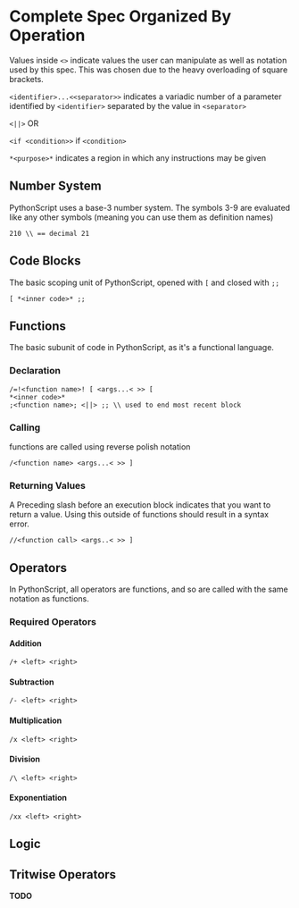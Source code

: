 # Complete Spec Organized By Operation

Values inside `<>` indicate values the user can manipulate as well as notation used by this spec. This was chosen due to the heavy overloading of square brackets.

`<identifier>...<<separator>>` indicates a variadic number of a parameter identified by `<identifier>` separated by the value in `<separator>`

`<||>` OR

`<if <condition>>` if `<condition>`

`*<purpose>*` indicates a region in which any instructions may be given

## Number System

PythonScript uses a base-3 number system. The symbols 3-9 are evaluated like any other symbols (meaning you can use them as definition names)

```PythonScript
210 \\ == decimal 21
```

## Code Blocks

The basic scoping unit of PythonScript, opened with `[` and closed with `;;`

```PythonScript
[ *<inner code>* ;;
```

## Functions

The basic subunit of code in PythonScript, as it's a functional language.

### Declaration

```PythonScript
/=!<function name>! [ <args...< >> [
*<inner code>*
;<function name>; <||> ;; \\ used to end most recent block
```

### Calling

functions are called using reverse polish notation

```PythonScript
/<function name> <args...< >> ]
```

### Returning Values

A Preceding slash before an execution block indicates that you want to return a value. Using this outside of functions should result in a syntax error.

```PythonScript
//<function call> <args..< >> ]
```

## Operators

In PythonScript, all operators are functions, and so are called with the same notation as functions.

### Required Operators

#### Addition

```PythonScript
/+ <left> <right>
```

#### Subtraction

```PythonScript
/- <left> <right>
```

#### Multiplication

```PythonScript
/x <left> <right>
```

#### Division

```PythonScript
/\ <left> <right>
```

#### Exponentiation

[//]: # (TODO: add "variadic" exponentiation operator to spec)

```PythonScript
/xx <left> <right>
```

## Logic



## Tritwise Operators

**TODO**

[//]: https://hackaday.io/project/164907-ternary-computing-menagerie/log/162816-tritwise-operations-and-eating-crow (This might be a good reference)